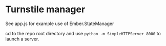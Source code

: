 # Turnstile manager

See app.js for example use of Ember.StateManager

cd to the repo root directory and use `python -m SimpleHTTPServer 8000` to launch a server.
